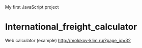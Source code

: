 My first JavaScript project 

# International_freight_calculator
Web calculator (example) http://molokov-klim.ru/?page_id=32
